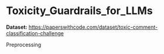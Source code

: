 # Toxicity_Guardrails_for_LLMs

**Dataset:** https://paperswithcode.com/dataset/toxic-comment-classification-challenge

Preprocessing

